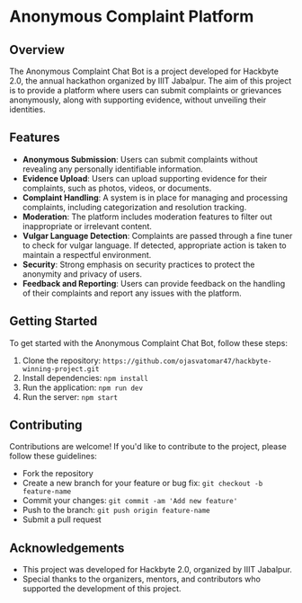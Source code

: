 # Anonymous Complaint Platform

## Overview
The Anonymous Complaint Chat Bot is a project developed for Hackbyte 2.0, the annual hackathon organized by IIIT Jabalpur. The aim of this project is to provide a platform where users can submit complaints or grievances anonymously, along with supporting evidence, without unveiling their identities. 

## Features
- **Anonymous Submission**: Users can submit complaints without revealing any personally identifiable information.
- **Evidence Upload**: Users can upload supporting evidence for their complaints, such as photos, videos, or documents.
- **Complaint Handling**: A system is in place for managing and processing complaints, including categorization and resolution tracking.
- **Moderation**: The platform includes moderation features to filter out inappropriate or irrelevant content.
- **Vulgar Language Detection**: Complaints are passed through a fine tuner to check for vulgar language. If detected, appropriate action is taken to maintain a respectful environment.
- **Security**: Strong emphasis on security practices to protect the anonymity and privacy of users.
- **Feedback and Reporting**: Users can provide feedback on the handling of their complaints and report any issues with the platform.

## Getting Started
To get started with the Anonymous Complaint Chat Bot, follow these steps:
1. Clone the repository: `https://github.com/ojasvatomar47/hackbyte-winning-project.git`
2. Install dependencies: `npm install`
3. Run the application: `npm run dev`
4. Run the server: `npm start`

## Contributing
Contributions are welcome! If you'd like to contribute to the project, please follow these guidelines:
- Fork the repository
- Create a new branch for your feature or bug fix: `git checkout -b feature-name`
- Commit your changes: `git commit -am 'Add new feature'`
- Push to the branch: `git push origin feature-name`
- Submit a pull request

## Acknowledgements
- This project was developed for Hackbyte 2.0, organized by IIIT Jabalpur.
- Special thanks to the organizers, mentors, and contributors who supported the development of this project.
